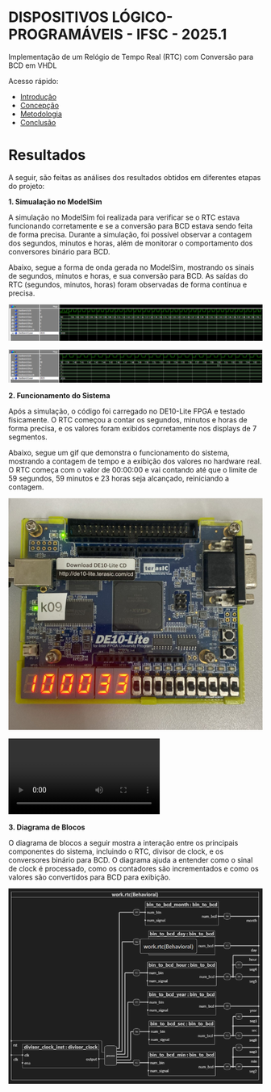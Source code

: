 # DISPOSITIVOS LÓGICO-PROGRAMÁVEIS - IFSC - 2025.1

Implementação de um Relógio de Tempo Real (RTC) com Conversão para BCD em VHDL

Acesso rápido:

  - [Introdução](./README.md)
  - [Concepção](./concepção.md)
  - [Metodologia](./metodologia.md)
  - [Conclusão](./conclusão.md)

# Resultados

A seguir, são feitas as análises dos resultados obtidos em diferentes etapas do projeto:

**1. Simualação no ModelSim**

A simulação no ModelSim foi realizada para verificar se o RTC estava funcionando corretamente e se a conversão para BCD estava sendo feita de forma precisa. Durante a simulação, foi possível observar a contagem dos segundos, minutos e horas, além de monitorar o comportamento dos conversores binário para BCD.

Abaixo, segue a forma de onda gerada no ModelSim, mostrando os sinais de segundos, minutos e horas, e sua conversão para BCD. As saídas do RTC (segundos, minutos, horas) foram observadas de forma contínua e precisa.

![ModelSim](https://github.com/thaislisatchok/riscv-multicycle/blob/master/peripherals/rtc/imagens.md/modelsim1.png)

![ModelSim](https://github.com/thaislisatchok/riscv-multicycle/blob/master/peripherals/rtc/imagens.md/modelsim2.png)


**2. Funcionamento do Sistema**

Após a simulação, o código foi carregado no DE10-Lite FPGA e testado fisicamente. O RTC começou a contar os segundos, minutos e horas de forma precisa, e os valores foram exibidos corretamente nos displays de 7 segmentos.

Abaixo, segue um gif que demonstra o funcionamento do sistema, mostrando a contagem de tempo e a exibição dos valores no hardware real. O RTC começa com o valor de 00:00:00 e vai contando até que o limite de 59 segundos, 59 minutos e 23 horas seja alcançado, reiniciando a contagem.

![Sintese](https://github.com/thaislisatchok/riscv-multicycle/blob/master/peripherals/rtc/imagens.md/sintese.jpg)

![Gif](https://github.com/thaislisatchok/riscv-multicycle/blob/master/peripherals/rtc/imagens.md/Gif.mp4)


**3. Diagrama de Blocos**

O diagrama de blocos a seguir mostra a interação entre os principais componentes do sistema, incluindo o RTC, divisor de clock, e os conversores binário para BCD. O diagrama ajuda a entender como o sinal de clock é processado, como os contadores são incrementados e como os valores são convertidos para BCD para exibição.

![Diagrama_Blocos](https://github.com/thaislisatchok/riscv-multicycle/blob/master/peripherals/rtc/imagens.md/diagrama_blocos.png)


